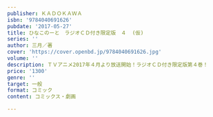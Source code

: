 ```yaml
---
publisher: ＫＡＤＯＫＡＷＡ
isbn: '9784040691626'
pubdate: '2017-05-27'
title: ひなこのーと　ラジオＣＤ付き限定版　４  (仮)
series: ''
author: 三月／著
cover: 'https://cover.openbd.jp/9784040691626.jpg'
volume: ''
description: ＴＶアニメ2017年４月より放送開始！ラジオＣＤ付き限定版第４巻！
price: '1300'
genre: ''
target: 一般
format: コミック
content: コミックス・劇画

---
```

